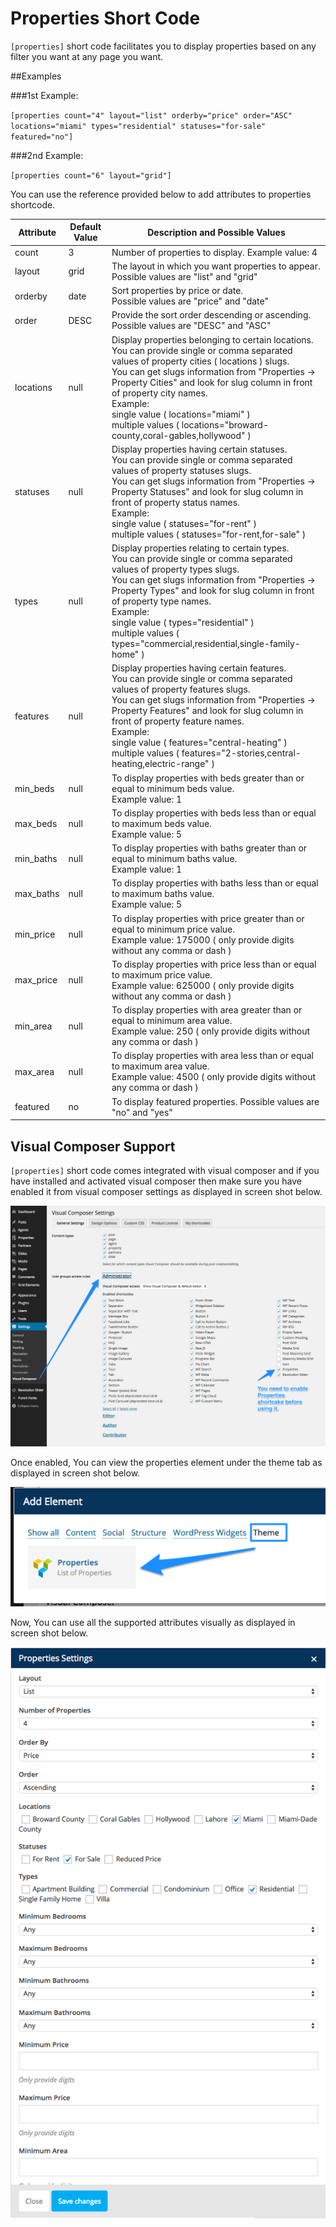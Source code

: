 # Properties Short Code

`[properties]` short code facilitates you to display properties based on any filter you want at any page you want.

##Examples

###1st Example: 

`[properties count="4" layout="list" orderby="price" order="ASC" locations="miami" types="residential" statuses="for-sale" featured="no"]`

###2nd Example:
 
`[properties count="6" layout="grid"]`

You can use the reference provided below to add attributes to properties shortcode.

|  Attribute  | Default Value  |  Description and Possible Values  |
|     ---     |  --- | --- |
| count	      | 3    | Number of properties to display. Example value: 4 |
| layout	  | grid | The layout in which you want properties to appear. <br>Possible values are "list" and "grid" |
| orderby	  | date | Sort properties by price or date. <br>Possible values are "price" and "date" |
| order	      | DESC | Provide the sort order descending or ascending. <br>Possible values are "DESC" and "ASC" |
| locations	  | null | Display properties belonging to certain locations.<br> You can provide single or comma separated values of property cities ( locations ) slugs.<br> You can get slugs information from "Properties → Property Cities" and look for slug column in front of property city names.<br> Example:<br> single value ( locations="miami" )<br> multiple values ( locations="broward-county,coral-gables,hollywood" ) |
| statuses    |	null | Display properties having certain statuses.<br> You can provide single or comma separated values of property statuses slugs.<br> You can get slugs information from "Properties → Property Statuses" and look for slug column in front of property status names.<br> Example:<br> single value ( statuses="for-rent" )<br> multiple values ( statuses="for-rent,for-sale" ) |
| types	      | null | Display properties relating to certain types.<br> You can provide single or comma separated values of property types slugs.<br> You can get slugs information from "Properties → Property Types" and look for slug column in front of property type names.<br> Example:<br> single value ( types="residential" )<br> multiple values ( types="commercial,residential,single-family-home" ) |
| features	  | null | Display properties having certain features.<br> You can provide single or comma separated values of property features slugs.<br> You can get slugs information from "Properties → Property Features" and look for slug column in front of property feature names.<br> Example:<br> single value ( features="central-heating" )<br> multiple values ( features="2-stories,central-heating,electric-range" ) |
| min_beds	  | null | To display properties with beds greater than or equal to minimum beds value. <br>Example value: 1 |
| max_beds	  | null | To display properties with beds less than or equal to maximum beds value. <br>Example value: 5 |
| min_baths	  | null | To display properties with baths greater than or equal to minimum baths value. <br>Example value: 1 |
| max_baths	  | null | To display properties with baths less than or equal to maximum baths value. <br>Example value: 5 |
| min_price	  | null | To display properties with price greater than or equal to minimum price value. <br>Example value: 175000 ( only provide digits without any comma or dash ) |
| max_price	  | null | To display properties with price less than or equal to maximum price value. <br>Example value: 625000 ( only provide digits without any comma or dash ) |
| min_area	  | null | To display properties with area greater than or equal to minimum area value. <br>Example value: 250 ( only provide digits without any comma or dash ) |
| max_area	  | null | To display properties with area less than or equal to maximum area value. <br>Example value: 4500 ( only provide digits without any comma or dash )| 
| featured    | no   | To display featured properties. Possible values are "no" and "yes" |

## Visual Composer Support

`[properties]` short code comes integrated with visual composer and if you have installed and activated visual composer then make sure you have enabled it from visual composer settings as displayed in screen shot below. 

![Real Homes Documentation](images/other-features/vc-settings.png)

Once enabled, You can view the properties element under the theme tab as displayed in screen shot below. 

![Real Homes Documentation](images/other-features/vc-add-element.png)

Now, You can use all the supported attributes visually as displayed in screen shot below. 

![Real Homes Documentation](images/other-features/vc-shortcode-settings.png)
